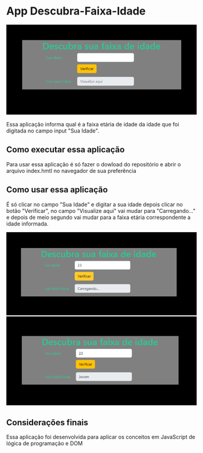 # App Descubra-Faixa-Idade

<img src="https://github.com/Eliane-Santiago/AppWebFaixaEtaria/blob/main/AppWebIdentificarFaixaEtaria/img-001.png"/>


Essa aplicação informa qual é a faixa etária de idade da idade que foi digitada no campo input "Sua Idade". 


## Como executar essa aplicação

Para usar essa aplicação é só fazer o dowload do repositório e abrir o arquivo index.hmtl no navegador de sua preferência


## Como usar essa aplicação

É só clicar no campo "Sua Idade" e digitar a sua idade depois clicar no botão "Verificar", no campo "Visualize aqui" vai mudar para "Carregando..." e depois de meio segundo vai mudar para a faixa etária correspondente a idade informada.

<img src="https://github.com/Eliane-Santiago/AppWebFaixaEtaria/blob/main/AppWebIdentificarFaixaEtaria/img-002.png"/>

<img src="https://github.com/Eliane-Santiago/AppWebFaixaEtaria/blob/main/AppWebIdentificarFaixaEtaria/img-003.png"/>

## Considerações finais

Essa aplicação foi desenvolvida para aplicar os conceitos em JavaScript de lógica de programação e DOM
